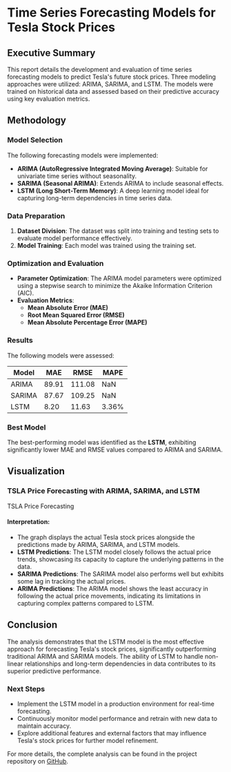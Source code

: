 # Time Series Forecasting Models for Tesla Stock Prices

## Executive Summary

This report details the development and evaluation of time series forecasting models to predict Tesla's future stock prices. Three modeling approaches were utilized: ARIMA, SARIMA, and LSTM. The models were trained on historical data and assessed based on their predictive accuracy using key evaluation metrics.

## Methodology

### Model Selection
The following forecasting models were implemented:
- **ARIMA (AutoRegressive Integrated Moving Average)**: Suitable for univariate time series without seasonality.
- **SARIMA (Seasonal ARIMA)**: Extends ARIMA to include seasonal effects.
- **LSTM (Long Short-Term Memory)**: A deep learning model ideal for capturing long-term dependencies in time series data.

### Data Preparation
1. **Dataset Division**: The dataset was split into training and testing sets to evaluate model performance effectively.
2. **Model Training**: Each model was trained using the training set.

### Optimization and Evaluation
- **Parameter Optimization**: The ARIMA model parameters were optimized using a stepwise search to minimize the Akaike Information Criterion (AIC).
- **Evaluation Metrics**:
  - **Mean Absolute Error (MAE)**
  - **Root Mean Squared Error (RMSE)**
  - **Mean Absolute Percentage Error (MAPE)**

### Results
The following models were assessed:

| Model   | MAE     | RMSE    | MAPE    |
|---------|---------|---------|---------|
| ARIMA   | 89.91   | 111.08  | NaN     |
| SARIMA  | 87.67   | 109.25  | NaN     |
| LSTM    | 8.20    | 11.63   | 3.36%   |

### Best Model
The best-performing model was identified as the **LSTM**, exhibiting significantly lower MAE and RMSE values compared to ARIMA and SARIMA.

## Visualization

### TSLA Price Forecasting with ARIMA, SARIMA, and LSTM

TSLA Price Forecasting

#### Interpretation:
- The graph displays the actual Tesla stock prices alongside the predictions made by ARIMA, SARIMA, and LSTM models.
- **LSTM Predictions**: The LSTM model closely follows the actual price trends, showcasing its capacity to capture the underlying patterns in the data.
- **SARIMA Predictions**: The SARIMA model also performs well but exhibits some lag in tracking the actual prices.
- **ARIMA Predictions**: The ARIMA model shows the least accuracy in following the actual price movements, indicating its limitations in capturing complex patterns compared to LSTM.

## Conclusion

The analysis demonstrates that the LSTM model is the most effective approach for forecasting Tesla's stock prices, significantly outperforming traditional ARIMA and SARIMA models. The ability of LSTM to handle non-linear relationships and long-term dependencies in data contributes to its superior predictive performance.

### Next Steps
- Implement the LSTM model in a production environment for real-time forecasting.
- Continuously monitor model performance and retrain with new data to maintain accuracy.
- Explore additional features and external factors that may influence Tesla's stock prices for further model refinement. 

For more details, the complete analysis can be found in the project repository on [GitHub](link_to_github_report).